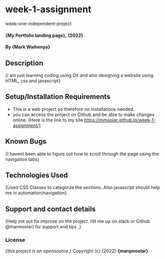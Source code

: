 # week-1-assignment
week-one-independent-project

#### {My Portfolio landing page}, {2022}
#### By **{Mark Waihenya}**
## Description
{i am just learning coding using Git and also designing a website using HTML, css and javascript}
## Setup/Installation Requirements
* This is a  web  project so therefore no installations needed.
* you can access the project on Github and be able to make changes online.
{Here is the link to my site https://mmoolar.github.io/week-1-assignment/}
## Known Bugs
{I havent been able to figure out how to scroll through the page using the navigation tabs}
## Technologies Used
{Used CSS Classes to categorze the sections. Also javascript should help me in automation/navigation}
## Support and contact details
{Help me out fix improve on the project. Hit me up on slack or Github @marmoolar) for support and tips .}
### License
*{this project is an opensource }*
Copyright (c) {2022} **{marqmoolar}**
  
